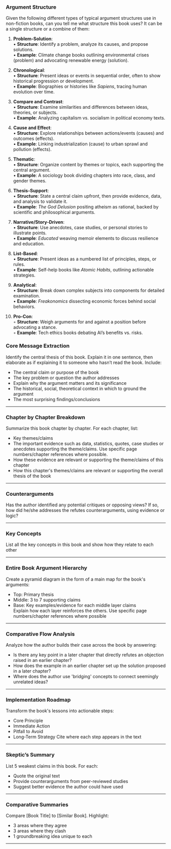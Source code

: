 
### Argument Structure

Given the following different types of typical argument structures use in non-fiction books, can you tell me what structure this book uses? It can be a single structure or a combine of them:

1. **Problem-Solution**:  
   • **Structure**: Identify a problem, analyze its causes, and propose solutions.  
   • **Example**: Climate change books outlining environmental crises (problem) and advocating renewable energy (solution).

2. **Chronological**:  
   • **Structure**: Present ideas or events in sequential order, often to show historical progression or development.  
   • **Example**: Biographies or histories like *Sapiens*, tracing human evolution over time.

3. **Compare and Contrast**:  
   • **Structure**: Examine similarities and differences between ideas, theories, or subjects.  
   • **Example**: Analyzing capitalism vs. socialism in political economy texts.

4. **Cause and Effect**:  
   • **Structure**: Explore relationships between actions/events (causes) and outcomes (effects).  
   • **Example**: Linking industrialization (cause) to urban sprawl and pollution (effects).

5. **Thematic**:  
   • **Structure**: Organize content by themes or topics, each supporting the central argument.  
   • **Example**: A sociology book dividing chapters into race, class, and gender themes.

6. **Thesis-Support**:  
   • **Structure**: State a central claim upfront, then provide evidence, data, and analysis to validate it.  
   • **Example**: *The God Delusion* positing atheism as rational, backed by scientific and philosophical arguments.

7. **Narrative/Story-Driven**:  
   • **Structure**: Use anecdotes, case studies, or personal stories to illustrate points.  
   • **Example**: *Educated* weaving memoir elements to discuss resilience and education.

8. **List-Based**:  
   • **Structure**: Present ideas as a numbered list of principles, steps, or rules.  
   • **Example**: Self-help books like *Atomic Habits*, outlining actionable strategies.

9. **Analytical**:  
   • **Structure**: Break down complex subjects into components for detailed examination.  
   • **Example**: *Freakonomics* dissecting economic forces behind social behaviors.

10. **Pro-Con**:  
    ◦ **Structure**: Weigh arguments for and against a position before advocating a stance.  
    ◦ **Example**: Tech ethics books debating AI’s benefits vs. risks.


### Core Message Extraction

Identify the central thesis of this book. Explain it in one sentence, then elaborate as if explaining it to someone who hasn’t read the book. Include:
* The central claim or purpose of the book
* The key problem or question the author addresses
* Explain why the argument matters and its significance
* The historical, social, theoretical context in which to ground the argument
* The most surprising findings/conclusions

---
### Chapter by Chapter Breakdown

Summarize this book chapter by chapter. For each chapter, list:
* Key themes/claims
* The important evidence such as data, statistics, quotes, case studies or anecdotes supporting the theme/claims. Use specific page numbers/chapter references where possible.
* How these evidence are relevant or supporting the theme/claims of this chapter
* How this chapter's themes/claims are relevant or supporting the overall thesis of the book

---
### Counterarguments

Has the author identified any potential critiques or opposing views? If so, how did he/she addresses the refutes counterarguments, using evidence or logic?

---

### Key Concepts

List all the key concepts in this book and show how they relate to each other

---

### Entire Book Argument Hierarchy  

Create a pyramid diagram in the form of a main map for the book's arguments:
* Top: Primary thesis  
* Middle: 3 to 7 supporting claims
* Base: Key examples/evidence for each middle layer claims  
Explain how each layer reinforces the others. Use specific page numbers/chapter references where possible

---
### Comparative Flow Analysis  

Analyze how the author builds their case across the book by answering:  

* Is there any key point in a later chapter that directly refutes an objection raised in an earlier chapter?
* How does the example in an earlier chapter set up the solution proposed in a later chapter?  
* Where does the author use 'bridging' concepts to connect seemingly unrelated ideas?

---
### Implementation Roadmap

Transform the book's lessons into actionable steps:  
* Core Principle 
* Immediate Action 
* Pitfall to Avoid   
* Long-Term Strategy
Cite where each step appears in the text

---
### Skeptic’s Summary

List 5 weakest claims in this book. For each:
* Quote the original text  
* Provide counterarguments from peer-reviewed studies  
* Suggest better evidence the author could have used

---
### Comparative Summaries

Compare [Book Title] to [Similar Book]. Highlight:
* 3 areas where they agree  
* 3 areas where they clash  
* 1 groundbreaking idea unique to each

---
